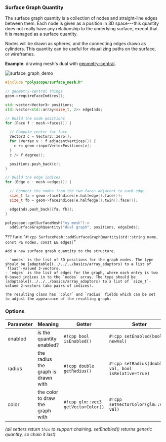 ### Surface Graph Quantity

The surface graph quantity is a collection of nodes and straight-line edges between them. Each node is given as a position in 3D space---this quantity does not really have any relationship to the underlying surface, execpt that it is managed as a surface quantity.

Nodes will be drawn as spheres, and the connecting edges drawn as cylinders. This quantity can be useful for visualizing paths on the surface, or wireframes.

**Example**: drawing mesh's dual with [geometry-central](../../../integrations/geometry_central/).

![surface_graph_demo](../../media/surface_graph_demo.png)

```cpp
#include "polyscope/surface_mesh.h"

// geometry-central things
geom->requireFaceIndices();

std::vector<Vector3> positions;
std::vector<std::array<size_t, 2>> edgeInds;

// Build the node positions
for (Face f : mesh->faces()) {

  // Compute center for face
  Vector3 c = Vector3::zero();
  for (Vertex v : f.adjacentVertices()) {
    c += geom->inputVertexPositions[v];
  }
  c /= f.degree();

  positions.push_back(c);
}

// Build the edge indices
for (Edge e : mesh->edges()) {

  // Connect the nodes from the two faces adjacent to each edge
  size_t fa = geom->faceIndices[e.halfedge().face()];
  size_t fb = geom->faceIndices[e.halfedge().twin().face()];

  edgeInds.push_back({fa, fb});
}

polyscope::getSurfaceMesh("my mesh")->
  addSurfaceGraphQuantity("dual graph", positions, edgeInds);
```

??? func "`#!cpp SurfaceMesh::addSurfaceGraphQuantity(std::string name, const P& nodes, const E& edges)`"

    Add a new surface graph quantity to the structure.

    - `nodes` is the list of 3D positions for the graph nodes. The type should be [adaptable](../../../basics/array_adaptors) to a list of `float`-valued 3-vectors.
    - `edges` is the list of edges for the graph, where each entry is two 0-based indices in to the `nodes` array. The type should be [adaptable](../../../basics/array_adaptors) to a list of `size_t`-valued 2-vectors (aka pairs of indices).

    The resulting class has `color` and `radius` fields which can be set to adjust the appearance of the resulting graph.


### Options

**Parameter** | **Meaning** | **Getter** | **Setter** | **Persistent?**
--- | --- | --- | --- | ---
enabled | is the quantity enabled? | `#!cpp bool isEnabled()` | `#!cpp setEnabled(bool newVal)` | [yes]([[url.prefix]]/basics/parameters/#persistent-values)
radius | the radius the graph is drawn with | `#!cpp double getRadius()` | `#!cpp setRadius(double val, bool isRelative=true)` | [yes]([[url.prefix]]/basics/parameters/#persistent-values)
color | the color to draw the graph with | `#!cpp glm::vec3 getVectorColor()` | `#!cpp setVectorColor(glm::vec3 val)` | [yes]([[url.prefix]]/basics/parameters/#persistent-values)

_(all setters return `this` to support chaining. setEnabled() returns generic quantity, so chain it last)_

